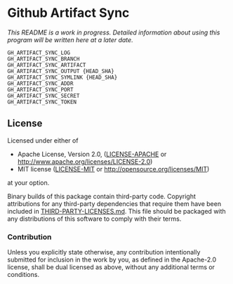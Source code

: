 # Github Artifact Sync

*This README is a work in progress.
Detailed information about using this program will be written here at a later date.*

```text
GH_ARTIFACT_SYNC_LOG
GH_ARTIFACT_SYNC_BRANCH
GH_ARTIFACT_SYNC_ARTIFACT
GH_ARTIFACT_SYNC_OUTPUT {HEAD_SHA}
GH_ARTIFACT_SYNC_SYMLINK {HEAD_SHA}
GH_ARTIFACT_SYNC_ADDR
GH_ARTIFACT_SYNC_PORT
GH_ARTIFACT_SYNC_SECRET
GH_ARTIFACT_SYNC_TOKEN
```

## License

Licensed under either of

- Apache License, Version 2.0, ([LICENSE-APACHE](LICENSE-APACHE) or <http://www.apache.org/licenses/LICENSE-2.0>)
- MIT license ([LICENSE-MIT](LICENSE-MIT) or <http://opensource.org/licenses/MIT>)

at your option.

Binary builds of this package contain third-party code.
Copyright attributions for any third-party dependencies that require them have been included in [THIRD-PARTY-LICENSES.md](THIRD-PARTY-LICENSES.md).
This file should be packaged with any distributions of this software to comply with their terms.

### Contribution

Unless you explicitly state otherwise, any contribution intentionally submitted for inclusion in the work by you, as defined in the Apache-2.0 license, shall be dual licensed as above, without any additional terms or conditions.
